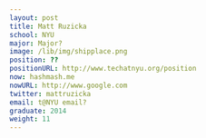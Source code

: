 ```yaml
---
layout: post
title: Matt Ruzicka
school: NYU
major: Major?
image: /lib/img/shipplace.png
position: ??
positionURL: http://www.techatnyu.org/position
now: hashmash.me
nowURL: http://www.google.com
twitter: mattruzicka
email: t@NYU email?
graduate: 2014
weight: 11
---
```

